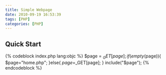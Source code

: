 ```yaml
---
title: Simple Webpage
date: 2010-09-19 16:53:39
tags: [PHP]
categories: [PHP]
---
```


## Quick Start

{% codeblock index.php lang:objc %}
$page = $_GET[page];
if(empty($page)){
    $page="home.php";
}else{
    $page=$_GET[page];
}
include("$page");
{% endcodeblock %}